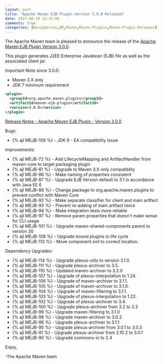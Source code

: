 ```yaml
---
layout: post
title: "Apache Maven EJB Plugin Version 3.0.0 Released"
date: 2017-08-19 12:15:00
comments: true
categories: [Neuigkeiten,BM,Maven,Maven-Plugins,Maven-Plugin-Releases]
---
```

The Apache Maven team is pleased to announce the release of the 
[Apache Maven EJB Plugin Version 3.0.0](https://maven.apache.org/plugins/maven-ejb-plugin/).

This plugin generates J2EE Enterprise Javabean (EJB) file as well as the
associated client jar.

Important Note since 3.0.0:

 * Maven 3.X only
 * JDK 7 minimum requirement

``` xml
<plugin>
  <groupId>org.apache.maven.plugins</groupId>
  <artifactId>maven-ejb-plugin</artifactId>
  <version>3.0.0</version>
</plugin>
```

<!-- more -->

[Release Notes - Apache Maven EJB Plugin - Version 3.0.0](https://issues.apache.org/jira/secure/ReleaseNote.jspa?projectId=12317421&version=12330676)

Bugs:

 * {% ajl MEJB-109 %} - JDK 9 - EA compatibility Issue

Improvements:

 * {% ajl MEJB-72 %} - Add LifecycleMapping and ArtifactHandler from maven-core to target packaging plugin
 * {% ajl MEJB-81 %} - Upgrade to Maven 3.X only compatiblity
 * {% ajl MEJB-86 %} - Make naming of properties consistent
 * {% ajl MEJB-87 %} - Upgrade EJB Version default to 3.1 in accordance with Java EE 6
 * {% ajl MEJB-88 %} - Change package to org.apache.maven.plugins to prevent conflict with Maven Core
 * {% ajl MEJB-92 %} - Make separate classifier for client and main aritfact
 * {% ajl MEJB-93 %} - Prevent re-adding of main artifact twice
 * {% ajl MEJB-94 %} - Make integration tests more reliable
 * {% ajl MEJB-97 %} - Remove param properties that doesn't make sense for CLI usage
 * {% ajl MEJB-101 %} - Upgrade maven-shared-components parent to version 30
 * {% ajl MEJB-108 %} - Upgrade bound plugins to life cycle
 * {% ajl MEJB-113 %} - Move component.xml to correct location.

Dependency Upgrades:

 * {% ajl MEJB-114 %} - Upgrade plexus-utils to version 3.1.0
 * {% ajl MEJB-111 %} - Upgrade plexus-archiver to 3.5.
 * {% ajl MEJB-110 %} - Updated maven-archiver to 3.2.0
 * {% ajl MEJB-107 %} - Upgrade of plexus-interpolation to 1.24.
 * {% ajl MEJB-106 %} - Upgrade of maven-archiver to 3.1.1.
 * {% ajl MEJB-105 %} - Upgrade of maven-archiver to 3.1.0.
 * {% ajl MEJB-104 %} - Upgrade of maven-filtering to 3.1.1.
 * {% ajl MEJB-103 %} - Upgrade of plexus-interpolation to 1.22.
 * {% ajl MEJB-102 %} - Upgrade of plexus-archiver to 3.4.
 * {% ajl MEJB-100 %} - Upgrade plexus-archiver from 3.2 to 3.3
 * {% ajl MEJB-99 %} - Upgrade maven-filtering to 3.1.0
 * {% ajl MEJB-98 %} - Upgrade maven-archiver to 3.0.2
 * {% ajl MEJB-96 %} - Upgrade plexus-archiver to 3.1.1
 * {% ajl MEJB-95 %} - Upgrade plexus-archiver from 3.0.1 to 3.0.3
 * {% ajl MEJB-91 %} - Upgrade plexus-archiver from 2.10.2 to 3.0.1
 * {% ajl MEJB-90 %} - Upgrade commons-io to 2.4


Enjoy,

-The Apache Maven team
